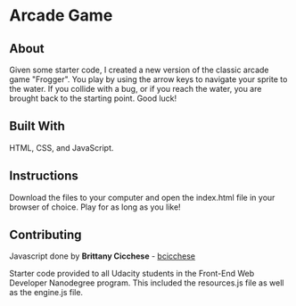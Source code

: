 # Arcade Game

## About

Given some starter code, I created a new version of the classic arcade game "Frogger". You play by using the arrow keys to navigate your sprite to the water. If you collide with a bug, or if you reach the water, you are brought back to the starting point. Good luck!

## Built With

HTML, CSS, and JavaScript.

## Instructions

Download the files to your computer and open the index.html file in your browser of choice. Play for as long as you like!

## Contributing

Javascript done by  **Brittany Cicchese** - [bcicchese](https://github.com/bcicchese)

Starter code provided to all Udacity students in the Front-End Web Developer Nanodegree program. This included the resources.js file as well as the engine.js file.
